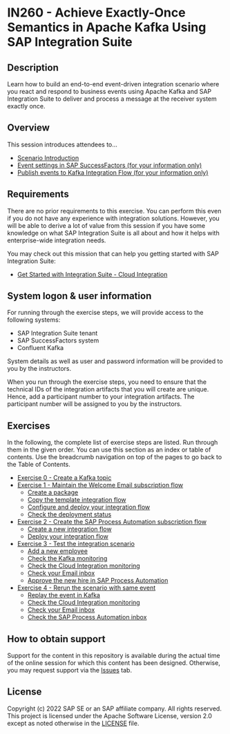 # IN260 - Achieve Exactly-Once Semantics in Apache Kafka Using SAP Integration Suite

## Description

Learn how to build an end-to-end event-driven integration scenario where you react and respond to business events using Apache Kafka and SAP Integration Suite to deliver and process a message at the receiver system exactly once.  

## Overview

This session introduces attendees to...

- [Scenario Introduction](intro/intro1)
- [Event settings in SAP SuccessFactors (for your information only)](intro/intro2)
- [Publish events to Kafka Integration Flow (for your information only)](intro/intro3)

## Requirements

There are no prior requirements to this exercise. You can perform this even if you do not have any experience with integration solutions. However, you will be able to derive a lot of value from this session if you have some knowledge on what SAP Integration Suite is all about and how it helps with enterprise-wide integration needs.

You may check out this mission that can help you getting started with SAP Integration Suite:
- [Get Started with Integration Suite - Cloud Integration](https://discovery-center.cloud.sap/protected/index.html#/missiondetail/3258/3327/)

## System logon & user information

For running through the exercise steps, we will provide access to the following systems:
- SAP Integration Suite tenant
- SAP SuccessFactors system
- Confluent Kafka

System details as well as user and password information will be provided to you by the instructors.

When you run through the exercise steps, you need to ensure that the technical IDs of the integration artifacts that you will create are unique. Hence, add a participant number to your integration artifacts. The participant number will be assigned to you by the instructors.

## Exercises

In the following, the complete list of exercise steps are listed. Run through them in the given order. You can use this section as an index or table of contents. Use the breadcrumb navigation on top of the pages to go back to the Table of Contents.

- [Exercise 0 - Create a Kafka topic](exercises/ex0/)
- [Exercise 1 - Maintain the Welcome Email subscription flow](exercises/ex1/)
    - [Create a package](exercises/ex1/ex11)
    - [Copy the template integration flow](exercises/ex1/ex12)
    - [Configure and deploy your integration flow](exercises/ex1/ex13)
    - [Check the deployment status](exercises/ex1/ex14)
- [Exercise 2 - Create the SAP Process Automation subscription flow](exercises/ex2/)
    - [Create a new integration flow](exercises/ex2/ex21)
    - [Deploy your integration flow](exercises/ex2/ex22)
- [Exercise 3 - Test the integration scenario](exercises/ex3/)
    - [Add a new employee](exercises/ex3/ex31)
    - [Check the Kafka monitoring](exercises/ex3/ex32)
    - [Check the Cloud Integration monitoring](exercises/ex3/ex33)
    - [Check your Email inbox](exercises/ex3/ex34)
    - [Approve the new hire in SAP Process Automation](exercises/ex3/ex35)
- [Exercise 4 - Rerun the scenario with same event](exercises/ex4/)
    - [Replay the event in Kafka](exercises/ex4/ex41)
    - [Check the Cloud Integration monitoring](exercises/ex4/ex42)
    - [Check your Email inbox](exercises/ex4/ex43)
    - [Check the SAP Process Automation inbox](exercises/ex4/ex44)
    
## How to obtain support

Support for the content in this repository is available during the actual time of the online session for which this content has been designed. Otherwise, you may request support via the [Issues](../../issues) tab.

## License
Copyright (c) 2022 SAP SE or an SAP affiliate company. All rights reserved. This project is licensed under the Apache Software License, version 2.0 except as noted otherwise in the [LICENSE](LICENSES/Apache-2.0.txt) file.
